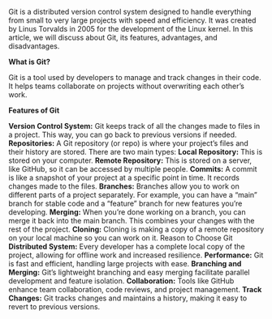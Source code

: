 
Git is a distributed version control system designed to handle everything from small to very large projects with speed and efficiency. It was created by Linus Torvalds in 2005 for the development of the Linux kernel. In this article, we will discuss about Git, its features, advantages, and disadvantages.

**What is Git?**

Git is a tool used by developers to manage and track changes in their code. It helps teams collaborate on projects without overwriting each other’s work.

**Features of Git**

**Version Control System:** Git keeps track of all the changes made to files in a project. This way, you can go back to previous versions if needed.
**Repositories:** A Git repository (or repo) is where your project’s files and their history are stored. There are two main types:
**Local Repository:** This is stored on your computer.
**Remote Repository:** This is stored on a server, like GitHub, so it can be accessed by multiple people.
**Commits:**
A commit is like a snapshot of your project at a specific point in time. It records changes made to the files.
**Branches:** Branches allow you to work on different parts of a project separately. For example, you can have a “main” branch for stable code and a “feature” branch for new features you’re developing.
**Merging:** When you’re done working on a branch, you can merge it back into the main branch. This combines your changes with the rest of the project.
**Cloning:** Cloning is making a copy of a remote repository on your local machine so you can work on it.
Reason to Choose Git
**Distributed System:** Every developer has a complete local copy of the project, allowing for offline work and increased resilience.
**Performance:** Git is fast and efficient, handling large projects with ease.
**Branching and Merging:** Git’s lightweight branching and easy merging facilitate parallel development and feature isolation.
**Collaboration:** Tools like GitHub enhance team collaboration, code reviews, and project management.
**Track Changes:** Git tracks changes and maintains a history, making it easy to revert to previous versions.
